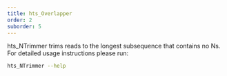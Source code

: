 ```yaml
---
title: hts_Overlapper
order: 2
suborder: 5
---
```


hts_NTrimmer trims reads to the longest subsequence that contains no Ns.
For detailed usage instructions please run:

```bash
hts_NTrimmer --help
```
